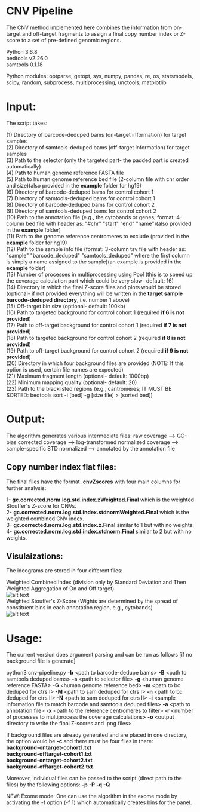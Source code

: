 # CNV Pipeline

The CNV method implemented here combines the information from on-target and off-target fragments to assign a final copy number index or Z-score to a set of pre-defined genomic regions.

Python 3.6.8<br />
bedtools v2.26.0<br />
samtools 0.1.18<br />

Python modules:
optparse, getopt, sys, numpy, pandas, re, os, statsmodels, scipy, random, subprocess, multiprocessing, unctools, matplotlib

# Input: 

The script takes:

(1) Directory of barcode-deduped bams (on-target information) for target samples<br /> 
(2) Directory of samtools-deduped bams (off-target information) for target samples <br /> 
(3) Path to the selector (only the targeted part- the padded part is created automatically)<br /> 
(4) Path to human genome reference FASTA file <br /> 
(5) Path to human genome reference bed file (2-column file with chr order and size)(also provided in the **example** folder for hg19)<br /> 
(6) Directory of barcode-deduped bams for control cohort 1<br /> 
(7) Directory of samtools-deduped bams for control cohort 1<br /> 
(8) Directory of barcode-deduped bams for control cohort 2<br /> 
(9) Directory of samtools-deduped bams for control cohort 2<br />
(10) Path to the annotation file (e.g., the cytobands or genes; format: 4-column bed file with header as: "#chr"    "start"   "end"     "name")(also provided in the **example** folder)<br />
(11) Path to the genome reference centromeres to exclude (provided in the **example** folder for hg19)<br />
(12) Path to the sample info file (format: 3-column tsv file with header as: "sample" "barcode_deduped" "samtools_deduped" where the first column is simply a name assigned to the sample)(an example is provided in the **example** folder)<br />
(13) Number of processes in multiprocessing using Pool (this is to speed up the coverage calculation part which could be very slow- default: 16)<br />
(14) Directory in which the final Z-score files and plots would be stored (optional- if not provided everything will be written in the **target sample barcode-deduped directory**, i.e. number 1 above)<br />
(15) Off-target bin size (optional- default: 100kb)<br /> 
(16) Path to targeted background for control cohort 1 (required **if 6 is not provided**)<br /> 
(17) Path to off-target background for control cohort 1 (required **if 7 is not provided**)<br /> 
(18) Path to targeted background for control cohort 2 (required **if 8 is not provided**)<br /> 
(19) Path to off-target background for control cohort 2 (required **if 9 is not provided**)<br /> 
(20) Directory in which four background files are provided (NOTE: If this option is used, certain file names are expected)<br />
(21) Maximum fragment length (optional- default: 1000bp)<br /> 
(22) Minimum mapping quality (optional- default: 20)<br /> 
(23) Path to the blacklisted regions (e.g., cantromeres; IT MUST BE SORTED: bedtools sort -i [bed] -g [size file] > [sorted bed])<br />

# Output:

The algorithm generates various intermediate files: raw coverage --> GC-bias corrected coverage --> log-transformed normalized coverage --> sample-specific STD normalized --> annotated by the annotation file  

## Copy number index flat files:

The final files have the format **<samplename>.cnvZscores** with four main columns for further analysis:<br /> 

1- **gc.corrected.norm.log.std.index.zWeighted.Final** which is the weighted Stouffer's Z-score for CNVs.<br />
2- **gc.corrected.norm.log.std.index.stdnormWeighted.Final** which is the weighted combined CNV index.<br />
3- **gc.corrected.norm.log.std.index.z.Final** similar to 1 but with no weights.<br />
4- **gc.corrected.norm.log.std.index.stdnorm.Final** similar to 2 but with no weights.<br /> 


## Visulaizations: 

The ideograms are stored in four different files: 

Weighted Combined Index (division only by Standard Deviation and Then Weighted Aggregation of On and Off target)<br />
![alt text](https://github.com/Foresight-Diagnostics/cnv/blob/main/example/minor-donor-5-F005-0000790-A7_cfDNA.cnvZscores.ideogram.png)<br />
Weighted Stouffer's Z-Score (Wights are determined by the spread of constituent bins in each annotation region, e.g., cytobands)<br />
![alt text](https://github.com/Foresight-Diagnostics/cnv/blob/main/example/minor-donor-5-F005-0000790-A7_cfDNA.weighted.combined.ideogram.png)


# Usage:

The current version does argument parsing and can be run as follows [if no background file is generate]

python3 cnv-pipeline.py **-b** \<path to barcode-dedupe bams\> **-B** \<path to samtools deduped bams\> **-s** \<path to selector file\> **-g** \<human genome reference FASTA\> **-G** \<human genome reference bed\> **-m** \<path to bc deduped for ctrs I\> **-M** \<path to sam deduped for ctrs I\> **-n** \<path to bc deduped for ctrs II\> **-N** \<path to sam deduped for ctrs II\> **-i**  \<sample information file to match barcode and samtools deduped files\> **-a** \<path to annotation file\> **-x** \<path to the reference centromeres to filter\> **-r** \<number of processes to multiprocess the coverage calculations\> **-o** \<output directory to write the final Z-scores and .png files\> 

If background files are already generated and are placed in one directory, the option would be **-c** and there must be four files in there:<br />
**background-ontarget-cohort1.txt**<br />**background-offtarget-cohort1.txt**<br />**background-ontarget-cohort2.txt**<br />**background-offtarget-cohort2.txt**<br />

Moreover, individual files can be passed to the script (direct path to the files) by the following options: **-p** **-P** **-q** **-Q**

NEW: Exome mode: One can use the algorithm in the exome mode by activating the -f option (-f 1) which automatically creates bins for the panel. 

